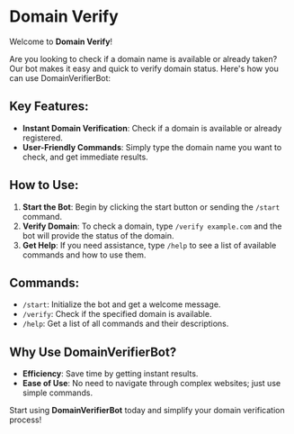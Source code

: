 # Domain Verify

Welcome to **Domain Verify**!

Are you looking to check if a domain name is available or already taken? Our bot makes it easy and quick to verify domain status. Here's how you can use DomainVerifierBot:

## Key Features:
- **Instant Domain Verification**: Check if a domain is available or already registered.
- **User-Friendly Commands**: Simply type the domain name you want to check, and get immediate results.

## How to Use:
1. **Start the Bot**: Begin by clicking the start button or sending the `/start` command.
2. **Verify Domain**: To check a domain, type `/verify example.com` and the bot will provide the status of the domain.
3. **Get Help**: If you need assistance, type `/help` to see a list of available commands and how to use them.

## Commands:
- `/start`: Initialize the bot and get a welcome message.
- `/verify`: Check if the specified domain is available.
- `/help`: Get a list of all commands and their descriptions.

## Why Use DomainVerifierBot?
- **Efficiency**: Save time by getting instant results.
- **Ease of Use**: No need to navigate through complex websites; just use simple commands.

Start using **DomainVerifierBot** today and simplify your domain verification process!

